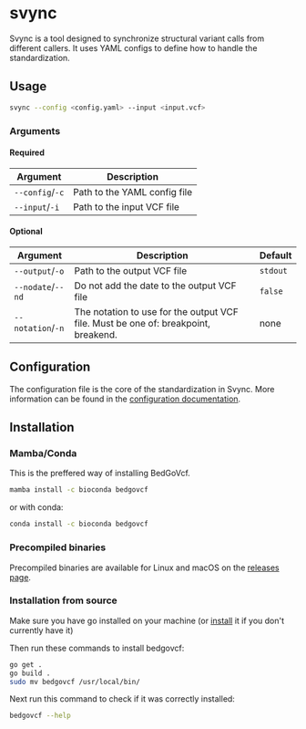 # svync
Svync is a tool designed to synchronize structural variant calls from different callers. It uses YAML configs to define how to handle the standardization. 

## Usage
```bash
svync --config <config.yaml> --input <input.vcf>
```

### Arguments
#### Required
| Argument | Description |
| --- | --- |
| `--config`/`-c` | Path to the YAML config file |
| `--input`/`-i` | Path to the input VCF file |

#### Optional
| Argument | Description | Default |
| --- | --- | --- |
| `--output`/`-o` | Path to the output VCF file | `stdout` |
| `--nodate`/`--nd` | Do not add the date to the output VCF file | `false` |
| `--notation`/`-n` | The notation to use for the output VCF file. Must be one of: breakpoint, breakend. | none |

## Configuration
The configuration file is the core of the standardization in Svync. More information can be found in the [configuration documentation](docs/configuration.md).


## Installation
### Mamba/Conda
This is the preffered way of installing BedGoVcf.

```bash
mamba install -c bioconda bedgovcf
```

or with conda:
  
```bash 
conda install -c bioconda bedgovcf
```

### Precompiled binaries
Precompiled binaries are available for Linux and macOS on the [releases page](https://github.com/nvnieuwk/svync/releases).


### Installation from source
Make sure you have go installed on your machine (or [install](https://go.dev/doc/install) it if you don't currently have it)

Then run these commands to install bedgovcf:

```bash
go get .
go build .
sudo mv bedgovcf /usr/local/bin/
```

Next run this command to check if it was correctly installed:

```bash
bedgovcf --help
```

